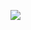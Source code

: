 <a href="https://codeclimate.com/github/drobovik135/DEVELOP_LR1/maintainability"><img src="https://api.codeclimate.com/v1/badges/f5036893d15488bfe911/maintainability" /></a>
